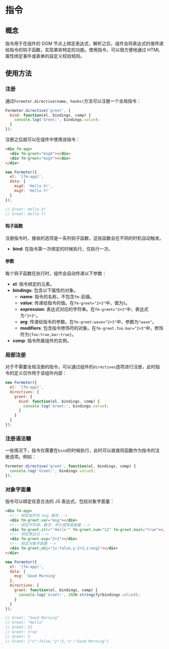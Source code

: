 # 指令

## 概念

指令用于在组件的 DOM 节点上绑定表达式，解析之后，组件会将表达式的值传递给指令的钩子函数，实现某些特定的功能。使用指令，可以很方便地通过 HTML 属性绑定事件或表单的自定义校验规则。

## 使用方法

### 注册

通过`Formotor.directive(name, hooks)`方法可以注册一个全局指令：

```js
Formotor.directive('greet', {
  bind: function(el, bindings, comp) {
    console.log('Greet:', bindings.value);
  }
});
```

注册之后就可以在组件中使用该指令：

```html
<div fm-app>
  <div fm-greet="msgX"></div>
  <div fm-greet="msgY"></div>
</div>
```

```js
new Formotor({
  el: '[fm-app]',
  data: {
    msgX: 'Hello X!',
    msgY: 'Hello Y!'
  }
});

// Greet: Hello X!
// Greet: Hello Y!
```

#### 钩子函数

注册指令时，接收的选项是一系列钩子函数，这些函数会在不同的时机自动触发。

- **bind**: 在指令第一次绑定的时候执行，仅执行一次。

#### 参数

每个钩子函数在执行时，组件会自动传递以下参数：

- **el**: 指令绑定的元素。
- **bindings**: 包含以下属性的对象。
  - **name**: 指令的名称，不包含`fm-`前缀。
  - **value**: 传递给指令的值。在`fm-greet="2+3"`中，值为`5`。
  - **expression**: 表达式对应的字符串。在`fm-greet="2+3"`中，表达式为`"2+3"`。
  - **arg**: 传递给指令的参数。在`fm-greet:wave="2+3"`中，参数为`"wave"`。
  - **modifiers**: 包含指令修饰符的对象。在`fm-greet.foo.bar="2+3"`中，修饰符为`{foo:true,bar:true}`。
- **comp**: 指令所属组件的实例。

### 局部注册

对于不需要全局注册的指令，可以通过组件的`directives`选项进行注册，此时指令的定义仅作用于该组件内部：

```js
new Formotor({
  el: '[fm-app]',
  directives: {
    greet: {
      bind: function(el, bindings, comp) {
        console.log('Greet:', bindings.value);
      }
    }
  }
});
```

### 注册语法糖

一些情况下，指令仅需要在`bind`的时候执行，此时可以直接将函数作为指令的注册选项。例如：

```js
Formotor.directive('greet', function(el, bindings, comp) {
  console.log('Greet:', bindings.value);
});
```

### 对象字面量

指令可以绑定任意合法的 JS 表达式，包括对象字面量：

```html
<div fm-app>
  <!-- 绑定组件的 msg 属性 -->
  <div fm-greet.var="msg"></div>
  <!-- 绑定字符串、数字、布尔值等直接量 -->
  <div fm-greet.str="'Hello'" fm-greet.num="12" fm-greet.bool="true"></div>
  <!-- 绑定表达式 -->
  <div fm-greet.exp="2+3"></div>
  <!-- 绑定对象字面量 -->
  <div fm-greet.obj="{x:false,y:2+3,z:msg}"></div>
</div>
```

```js
new Formotor({
  el: '[fm-app]',
  data: {
    msg: 'Good Morning'
  },
  directives: {
    greet: function(el, bindings, comp) {
      console.log('Greet:', JSON.stringify(bindings.value));
    }
  }
});

// Greet: "Good Morning"
// Greet: "Hello"
// Greet: 12
// Greet: true
// Greet: 5
// Greet: {"x":false,"y":5,"z":"Good Morning"}
```
